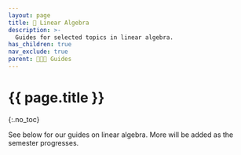 ```yaml
---
layout: page
title: 🧮 Linear Algebra
description: >-
  Guides for selected topics in linear algebra.
has_children: true
nav_exclude: true
parent: 🧑‍🤝‍🧑 Guides
---
```


# {{ page.title }}
{:.no_toc}

See below for our guides on linear algebra. More will be added as the semester progresses.